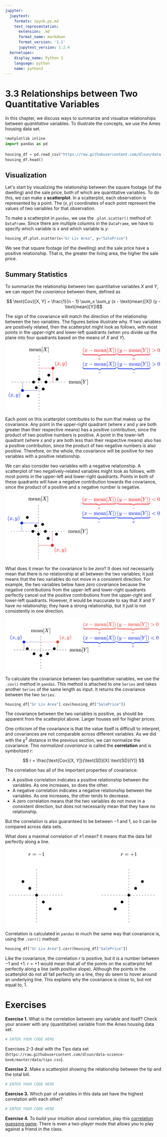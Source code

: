 ```yaml
---
jupyter:
  jupytext:
    formats: ipynb,py,md
    text_representation:
      extension: .md
      format_name: markdown
      format_version: '1.1'
      jupytext_version: 1.2.4
  kernelspec:
    display_name: Python 3
    language: python
    name: python3
---
```


# 3.3 Relationships between Two Quantitative Variables

In this chapter, we discuss ways to summarize and visualize relationships between _quantitative_ variables. To illustrate the concepts, we use the Ames housing data set.

```python
%matplotlib inline
import pandas as pd

housing_df = pd.read_csv("https://raw.githubusercontent.com/dlsun/data-science-book/master/data/AmesHousing.txt", sep="\t")
housing_df.head()
```

## Visualization

Let's start by visualizing the relationship between the square footage (of the dwelling) and the sale price, both of which are quantitative variables. To do this, we can make a **scatterplot**. In a scatterplot, each observation is represented by a point. The $(x, y)$ coordinates of each point represent the values of two variables for that observation.

To make a scatterplot in `pandas`, we use the `.plot.scatter()` method of `DataFrame`. Since there are multiple columns in the `DataFrame`, we have to specify which variable is $x$ and which variable is $y$.

```python
housing_df.plot.scatter(x="Gr Liv Area", y="SalePrice")
```

We see that square footage (of the dwelling) and the sale price have a positive relationship. That is, the greater the living area, the higher the sale price.


## Summary Statistics

To summarize the relationship between two quantitative variables $X$ and $Y$, we can report the _covariance_ between them, defined as 

$$ \text{Cov}[X, Y] = \frac{1}{n - 1} \sum_x \sum_y (x - \text{mean}[X]) (y - \text{mean}[Y])$$

The sign of the covariance will match the direction of the relationship between the two variables. The figures below illustrate why. If two variables are positively related, then the scatterplot might look as follows, with most points in the upper-right and lower-left quadrants (when you divide up the plane into four quadrants based on the means of $X$ and $Y$).

![](positive_cov.png)

Each point on this scatterplot contributes to the sum that makes up the covariance. Any point in the upper-right quadrant (where $x$ and $y$ are both greater than their respective means) has a positive contribution, since the product of two positive numbers is positive. A point in the lower-left quadrant (where $x$ and $y$ are both less than their respective means) also has a positive contribution, since the product of two negative numbers is also positive. Therefore, on the whole, the covariance will be positive for two variables with a positive relationship.

We can also consider two variables with a negative relationship. A scatterplot of two negatively-related variables might look as follows, with most points in the upper-left and lower-right quadrants. Points in both of these quadrants will have a negative contribution towards the covariance, since the product of a positive and a negative number is negative.

![](negative_cov.png)

What does it mean for the covariance to be _zero_? It does not necessarily mean that there is _no_ relationship at all between the two variables; it just means that the two variables do not move in a consistent direction. For example, the two variables below have _zero_ covariance because the negative contributions from the upper-left and lower-right quadrants perfectly cancel out the positive contributions from the upper-right and lower-left quadrants. However, it would be inaccurate to say that $X$ and $Y$ have _no_ relationship; they have a strong relationship, but it just is not consistently in one direction.

![](zero_cov.png)

To calculate the covariance between two quantitative variables, we use the `.cov()` method in `pandas`. This method is attached to one `Series` and takes another `Series` of the same length as input. It returns the covariance between the two `Series`.

```python
housing_df["Gr Liv Area"].cov(housing_df["SalePrice"])
```

The covariance between the two variables is positive, as should be apparent from the scatterplot above. Larger houses sell for higher prices.

One criticism of the covariance is that the value itself is difficult to interpret, and covariances are not comparable across different variables.  As we did with the $\chi^2$ distance in the previous section, we can normalize the covariance. This _normalized covariance_ is called the **correlation** and is symbolized $r$:

$$ r = \frac{\text{Cov}[X, Y]}{\text{SD}[X] \text{SD}[Y]} $$

The correlation has all of the important properties of covariance: 

- A positive correlation indicates a positive relationship between the variables. As one increases, so does the other.
- A negative correlation indicates a negative relationship between the variables. As one increases, the other tends to decrease.
- A zero correlation means that the two variables do not move in a consistent direction, but does not necessarily mean that they have _no_ relationship.

But the correlation is also guaranteed to be between $-1$ and $1$, so it can be compared across data sets.

What does a maximal correlation of $\pm 1$ mean? It means that the data fall perfectly along a line.

![](corr_1.png)

Correlation is calculated in `pandas` in much the same way that covariance is, using the `.corr()` method:

```python
housing_df["Gr Liv Area"].corr(housing_df["SalePrice"])
```

Like the covariance, the correlation $r$ is positive, but it is a number between $-1$ and $+1$. $r=+1$ would mean that all of the points on the scatterplot fell perfectly along a line (with positive slope). Although the points in the scatterplot do not all fall perfectly on a line, they do seem to hover around an underlying line. This explains why the covariance is close to, but not equal to, $1$.


# Exercises


**Exercise 1.** What is the correlation between any variable and itself? Check your answer with any (quantitative) variable from the Ames housing data set.

```python
# ENTER YOUR CODE HERE
```

Exercises 2-3 deal with the Tips data set (`https://raw.githubusercontent.com/dlsun/data-science-book/master/data/tips.csv`).


**Exercise 2.** Make a scatterplot showing the relationship between the tip and the total bill.

```python
# ENTER YOUR CODE HERE
```

**Exercise 3.** Which pair of variables in this data set have the highest correlation with each other?

```python
# ENTER YOUR CODE HERE
```

**Exercise 4.** To build your intuition about correlation, play this [correlation guessing game](http://guessthecorrelation.com/). There is even a two-player mode that allows you to play against a friend in the class.
